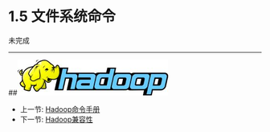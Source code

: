 # 1.5 文件系统命令

未完成

 ----
##![](images/hadoop-logo.jpg?raw=true)
  * 上一节: [Hadoop命令手册](<01.4.md>)
  * 下一节: [Hadoop兼容性](<01.6.md>)
